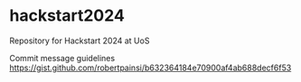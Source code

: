 # hackstart2024
Repository for Hackstart 2024 at UoS

Commit message guidelines
https://gist.github.com/robertpainsi/b632364184e70900af4ab688decf6f53
